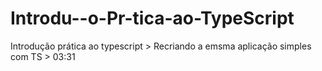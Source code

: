 # Introdu--o-Pr-tica-ao-TypeScript

Introdução prática ao typescript > Recriando a emsma aplicação simples com TS > 03:31
